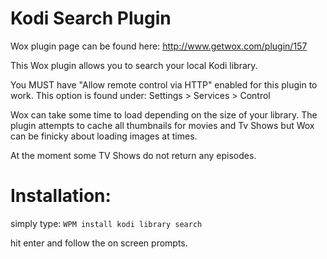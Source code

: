 # Kodi Search Plugin

Wox plugin page can be found here:
http://www.getwox.com/plugin/157

This Wox plugin allows you to search your local Kodi library.

You MUST have "Allow remote control via HTTP" enabled for this plugin to work.
This option is found under: Settings > Services > Control

Wox can take some time to load depending on the size of your library. The plugin attempts to cache all thumbnails for movies and Tv Shows but Wox can be finicky about loading images at times.

At the moment some TV Shows do not return any episodes.

# Installation:
simply type:
`WPM install kodi library search`

hit enter and follow the on screen prompts.
